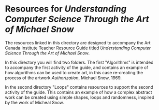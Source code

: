 # Resources for *Understanding Computer Science Through the Art of Michael Snow*

The resources linked in this directory are designed to accompany the Art Canada Institute Teacher Resource Guide titled *Understanding Computer Science Through the Art of Michael Snow*.

In this directory you will find two folders. The first "Algorithms" is intended to accompany the first activity of the guide, and contains an example of how algorithms can be used to create art, in this case re-creating the process of the artwork *Authorization*, Michael Snow, 1969.

In the second directory "Loops" contains resources to support the second activity of the guide. This contains an example of how a complex abstract work can be created using simple shapes, loops and randomness, inspired by the work of Micheal Snow.
